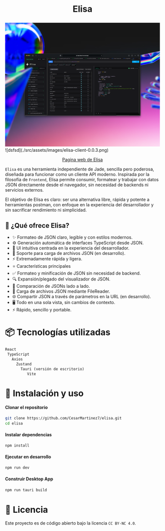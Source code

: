 # <p align="center">Elisa </p>
<img src="./src/assets/images/elisa-client-0.0.3.png" alt="Elisa client preview" width="600"/> 
![dsfsd](./src/assets/images/elisa-client-0.0.3.png)
<p align="center"><a href="https://elisaland.vercel.app/" >Pagina web de Elisa</a> </p>

`Elisa` es una herramienta independiente de Jade, sencilla pero poderosa, diseñada para funcionar como un cliente API moderno. Inspirada por la filosofía de `Frontend`, Elisa permite consumir, formatear y trabajar con datos JSON directamente desde el navegador, sin necesidad de backends ni servicios externos.

El objetivo de Elisa es claro: ser una alternativa libre, rápida y potente a herramientas postman, con enfoque en la experiencia del desarrollador y sin sacrificar rendimiento ni simplicidad.


## 🚀 ¿Qué ofrece Elisa?

- ✨ Formateo de JSON claro, legible y con estilos modernos.
- ⚙️ Generación automática de interfaces TypeScript desde JSON.
- 🧠 UI intuitiva centrada en la experiencia del desarrollador.
- 📂 Soporte para carga de archivos JSON (en desarrollo).
- ⚡ Extremadamente rápida y ligera.
- ⭐ Características principales
- ✅ Formateo y minificación de JSON sin necesidad de backend.
- 🔍 Expansión/plegado del visualizador de JSON.
- 🔁 Comparación de JSONs lado a lado.
- 📁 Carga de archivos JSON mediante FileReader.
- 🌐 Compartir JSON a través de parámetros en la URL (en desarrollo).
- 🖥️ Todo en una sola vista, sin cambios de contexto.
- ⚡ Rápido, sencillo y portable.

# 📦 Tecnologías utilizadas

```
React
 TypeScript
   Axios
     Zustand
       Tauri (versión de escritorio)
          Vite
```

# 🧪 Instalación y uso
#### Clonar el repositorio

```bash
git clone https://github.com/CesarMartinez7/elisa.git
cd elisa
```

#### Instalar dependencias
```bash
npm install
```

#### Ejecutar en desarrollo

```bash
npm run dev
```

#### Construir Desktop App

```bash
npm run tauri build
```


# 📄 Licencia

Este proyecto es de código abierto bajo la licencia `CC BY-NC 4.0`.
